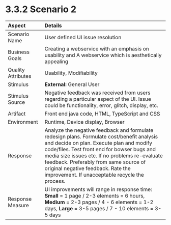 # 3.3.2  Scenario 2

| **Aspect** | **Details** |
| :--- | :--- |
| Scenario Name | User defined UI issue resolution |
| Business Goals | Creating a webservice with an emphasis on usability and A webservice which is aesthetically appealing |
| Quality Attributes | Usability, Modifiability |
| Stimulus | **External:** General User |
| Stimulus Source | Negative feedback was received from users regarding a particular aspect of the UI. Issue could be functionality, error, glitch, display, etc. |
| Artifact | Front end java code, HTML, TypeScript and CSS |
| Environment | Runtime, Device display, Browser |
| Response | Analyze the negative feedback and formulate redesign plans. Formulate cost/benefit analysis and decide on plan. Execute plan and modify code/files. Test front end for bowser bugs and media size issues etc. If no problems re-evaluate feedback. Preferably from same source of original negative feedback. Rate the improvement. If unacceptable recycle the process. |
| Response Measure | UI improvements will range in response time: **Small** = 1 page / 2-3 elements = 6 hours, **Medium** = 2-3 pages / 4 - 6 elements = 1-2 days, **Large** = 3-5 pages / 7 - 10 elements = 3-5 days |

